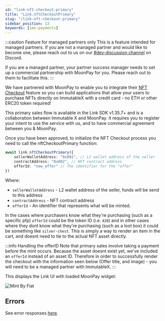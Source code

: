 ```yaml
---
id: "link-nft-checkout-primary"
title: "Link.nftCheckoutPrimary"
slug: "/link-nft-checkout-primary"
sidebar_position: 13
keywords: [imx-payments]
---
```


:::caution Feature for managed partners only
This is a feature intended for managed partners. If you are not a managed partner and would like to become one, please reach out to us on our [#dev-discussion channel](https://discord.gg/7URHuYFCN4) on Discord. 

If you are a managed partner, your partner success manager needs to set up a commercial partnership with MoonPay for you. Please reach out to them to facilitate this.
:::

We have partnered with MoonPay to enable you to integrate their [NFT Checkout](https://www.moonpay.com/business/nfts) feature so you can build applications that allow your users to purchase NFTs directly on ImmutableX with a credit card - no ETH or other ERC20 token required!

This primary sales flow is available in the Link SDK v1.35.7+ and is a collaboration between Immutable X and MoonPay. It requires you to register your intent to use the service with us, and to have commercial agreement between you & MoonPay.

Once you have been approved, to initialize the NFT Checkout process you need to call the nftCheckoutPrimary function:

```typescript
await link.nftCheckoutPrimary({
    sellerWalletAddress: "0x001", // L2 wallet address of the seller 
    contractAddress: "0x002", // NFT contract address
    offerId: "new_offer" // The identifier for the "offer"
})
```

Where:
- `sellerWalletAddress` - L2 wallet address of the seller, funds will be send to this address
- `contractAddress` - NFT contract address
- `offerId` - An identifier that represents what will be minted.
  
In the cases where purchasers know what they're purchasing (such as a specific pfp) `offerId` could be the token ID (i.e. `420`) and in other cases where they dont know what they're purchasing (such as a loot box) it could be something like `silver-chest`. This is simply a way to render an item in the cart, and doesnt need to tie to the actual NFT asset directly.

:::info Handling the offerID
Note that primary sales involve taking a payment before the mint occurs. Because the asset doesnt exist yet, we've included an `offerId` instead of an asset ID. Therefore in order to successfully render the checkout with the information seen below (Offer title, and image) - you will need to be a managed partner with ImmutableX.
:::

This displays the Link UI with loaded MoonPay widget:

![Mint By Fiat](/img/link-sdk-nft-checkout-primary/nft-checkout-primary.png 'NFT Checkout primary')

## Errors

See error responses [here](./link-errors.md#nft-checkout-primary).
